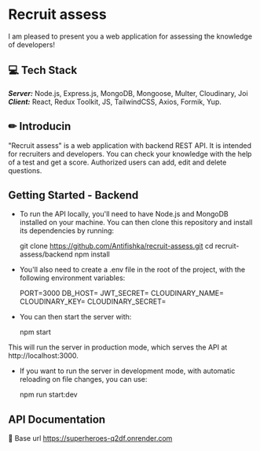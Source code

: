 # Recruit assess

I am pleased to present you a web application for assessing the knowledge of developers!

## 💻 Tech Stack

**_Server:_** Node.js, Express.js, MongoDB, Mongoose, Multer, Cloudinary, Joi
**_Client:_** React, Redux Toolkit, JS, TailwindCSS, Axios, Formik, Yup.

## ✏ Introducin

"Recruit assess" is a web application with backend REST API. It is intended for recruiters and developers. You can check your knowledge with the help of a test and get a score. Authorized users can add, edit and delete questions.

## Getting Started - Backend

- To run the API locally, you'll need to have Node.js and MongoDB installed on your machine. You can then clone this repository and install its dependencies by running:

  git clone https://github.com/Antifishka/recruit-assess.git
  cd recruit-assess/backend
  npm install

- You'll also need to create a .env file in the root of the project, with the following environment variables:

  PORT=3000
  DB_HOST=<your MongoDB connection string>
  JWT_SECRET=<a secret string for JSON Web Tokens>
  CLOUDINARY_NAME=<your Cloudinary cloud name>
  CLOUDINARY_KEY=<your Cloudinary API key>
  CLOUDINARY_SECRET=<your Cloudinary API secret>

* You can then start the server with:

  npm start

This will run the server in production mode, which serves the API at http://localhost:3000.

- If you want to run the server in development mode, with automatic reloading on file changes, you can use:

  npm run start:dev

## API Documentation

🔗 Base url https://superheroes-q2df.onrender.com
